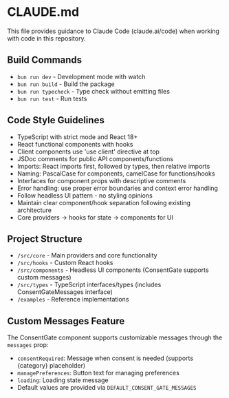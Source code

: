 # CLAUDE.md

This file provides guidance to Claude Code (claude.ai/code) when working with code in this repository.

## Build Commands
- `bun run dev` - Development mode with watch
- `bun run build` - Build the package
- `bun run typecheck` - Type check without emitting files
- `bun run test` - Run tests

## Code Style Guidelines
- TypeScript with strict mode and React 18+
- React functional components with hooks
- Client components use 'use client' directive at top
- JSDoc comments for public API components/functions
- Imports: React imports first, followed by types, then relative imports
- Naming: PascalCase for components, camelCase for functions/hooks
- Interfaces for component props with descriptive comments
- Error handling: use proper error boundaries and context error handling
- Follow headless UI pattern - no styling opinions
- Maintain clear component/hook separation following existing architecture
- Core providers → hooks for state → components for UI

## Project Structure
- `/src/core` - Main providers and core functionality
- `/src/hooks` - Custom React hooks
- `/src/components` - Headless UI components (ConsentGate supports custom messages)
- `/src/types` - TypeScript interfaces/types (includes ConsentGateMessages interface)
- `/examples` - Reference implementations

## Custom Messages Feature
The ConsentGate component supports customizable messages through the `messages` prop:
- `consentRequired`: Message when consent is needed (supports {category} placeholder)
- `managePreferences`: Button text for managing preferences
- `loading`: Loading state message
- Default values are provided via `DEFAULT_CONSENT_GATE_MESSAGES`